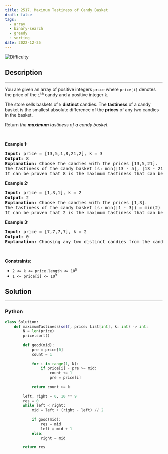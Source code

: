 ```yaml
---
title: 2517. Maximum Tastiness of Candy Basket
draft: false
tags: 
  - array
  - binary-search
  - greedy
  - sorting
date: 2022-12-25
---
```


![Difficulty](https://img.shields.io/badge/Difficulty-Medium-blue.svg)

## Description

---
<p>You are given an array of positive integers <code>price</code> where <code>price[i]</code> denotes the price of the <code>i<sup>th</sup></code> candy and a positive integer <code>k</code>.</p>

<p>The store sells baskets of <code>k</code> <strong>distinct</strong> candies. The <strong>tastiness</strong> of a candy basket is the smallest absolute difference of the <strong>prices</strong> of any two candies in the basket.</p>

<p>Return <em>the <strong>maximum</strong> tastiness of a candy basket.</em></p>

<p>&nbsp;</p>
<p><strong class="example">Example 1:</strong></p>

<pre>
<strong>Input:</strong> price = [13,5,1,8,21,2], k = 3
<strong>Output:</strong> 8
<strong>Explanation:</strong> Choose the candies with the prices [13,5,21].
The tastiness of the candy basket is: min(|13 - 5|, |13 - 21|, |5 - 21|) = min(8, 8, 16) = 8.
It can be proven that 8 is the maximum tastiness that can be achieved.
</pre>

<p><strong class="example">Example 2:</strong></p>

<pre>
<strong>Input:</strong> price = [1,3,1], k = 2
<strong>Output:</strong> 2
<strong>Explanation:</strong> Choose the candies with the prices [1,3].
The tastiness of the candy basket is: min(|1 - 3|) = min(2) = 2.
It can be proven that 2 is the maximum tastiness that can be achieved.
</pre>

<p><strong class="example">Example 3:</strong></p>

<pre>
<strong>Input:</strong> price = [7,7,7,7], k = 2
<strong>Output:</strong> 0
<strong>Explanation:</strong> Choosing any two distinct candies from the candies we have will result in a tastiness of 0.
</pre>

<p>&nbsp;</p>
<p><strong>Constraints:</strong></p>

<ul>
	<li><code>2 &lt;= k &lt;= price.length &lt;= 10<sup>5</sup></code></li>
	<li><code>1 &lt;= price[i] &lt;= 10<sup>9</sup></code></li>
</ul>


## Solution

---
### Python
``` py title='maximum-tastiness-of-candy-basket'
class Solution:
    def maximumTastiness(self, price: List[int], k: int) -> int:
        N = len(price)
        price.sort()
        
        def good(mid):
            pre = price[0]
            count = 1
            
            for i in range(1, N):
                if price[i] - pre >= mid:
                    count += 1
                    pre = price[i]
            
            return count >= k
        
        left, right = 0, 10 ** 9
        res = 0
        while left < right:
            mid = left + (right - left) // 2
            
            if good(mid):
                res = mid
                left = mid + 1
            else:
                right = mid

        return res

```


